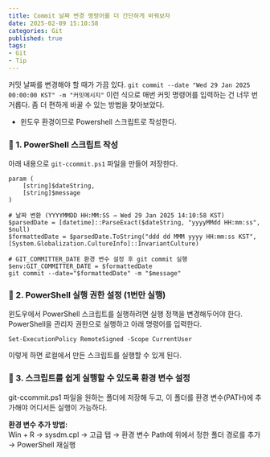 ```yaml
---
title: Commit 날짜 변경 명령어를 더 간단하게 바꿔보자          
date: 2025-02-09 15:10:58
categories: Git         
published: true 
tags:
- Git  
- Tip      
---  
```



커밋 날짜를 변경해야 할 때가 가끔 있다. `git commit --date "Wed 29 Jan 2025 00:00:00 KST" -m "커밋메시지"` 이런 식으로 매번 커밋 명령어를 입력하는 건 너무 번거롭다. 좀 더 편하게 바꿀 수 있는 방법을 찾아보았다.   
* 윈도우 환경이므로 Powershell 스크립트로 작성한다.  

### 📌 1. PowerShell 스크립트 작성  
아래 내용으로 `git-ccommit.ps1` 파일을 만들어 저장한다.  
``` 
param (
    [string]$dateString,
    [string]$message
)

# 날짜 변환 (YYYYMMDD HH:MM:SS → Wed 29 Jan 2025 14:10:58 KST)
$parsedDate = [datetime]::ParseExact($dateString, "yyyyMMdd HH:mm:ss", $null)
$formattedDate = $parsedDate.ToString("ddd dd MMM yyyy HH:mm:ss KST", [System.Globalization.CultureInfo]::InvariantCulture)

# GIT_COMMITTER_DATE 환경 변수 설정 후 git commit 실행
$env:GIT_COMMITTER_DATE = $formattedDate
git commit --date="$formattedDate" -m "$message"

```  

### 📌 2. PowerShell 실행 권한 설정 (1번만 실행)  
윈도우에서 PowerShell 스크립트를 실행하려면 실행 정책을 변경해두어야 한다. PowerShell을 관리자 권한으로 실행하고 아래 명령어를 입력한다. 

```
Set-ExecutionPolicy RemoteSigned -Scope CurrentUser 
``` 
이렇게 하면 로컬에서 만든 스크립트를 실행할 수 있게 된다.  


### 📌 3. 스크립트를 쉽게 실행할 수 있도록 환경 변수 설정
git-ccommit.ps1 파일을 원하는 폴더에 저장해 두고, 이 폴더를 환경 변수(PATH)에 추가해야 어디서든 실행이 가능하다. 

**환경 변수 추가 방법:**  
Win + R → sysdm.cpl → 고급 탭 → 환경 변수 Path에 위에서 정한 폴더 경로를 추가 → PowerShell 재실행

